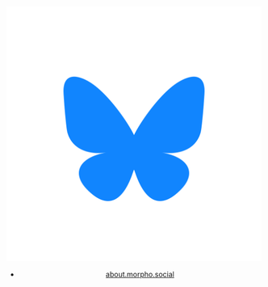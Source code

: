 <header>
  <a href="https://bsky.app/profile/{{ site.did }}"><img src="/assets/bsky.svg" class="logo" /></a>
  <nav>
    <ul>
      <li><a href="/">about.morpho.social</a></li>
    </ul>
  </nav>
</header>
